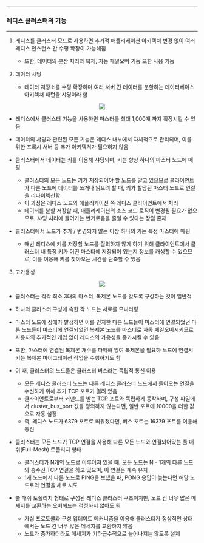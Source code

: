 -----
### 레디스 클러스터의 기능
-----
1. 레디스를 클러스터 모드로 사용하면 추가적 애플리케이션 아키텍쳐 변경 없이 여러 레디스 인스턴스 간 수평 확장이 가능해짐
   - 또한, 데이터의 분산 처리와 복제, 자동 페일오버 기능 또한 사용 가능

2. 데이터 샤딩
   - 데이터 저장소를 수평 확장하며 여러 서버 간 데이터를 분할하는 데이터베이스 아키텍쳐 패턴을 샤딩이라 함
<div align="center">
<img src="https://github.com/user-attachments/assets/1275c35c-c9f0-4dd5-aa64-97890180021a">
</div>

   - 레디스에서 클러스터 기능을 사용하면 마스터를 최대 1,000개 까지 확장시킬 수 있음
   - 데이터의 샤딩과 관련된 모든 기능은 레디스 내부에서 자체적으로 관리되며, 이를 위한 프록시 서버 등 추가 아키텍쳐가 필요하지 않음
   - 클러스터에서 데이터는 키를 이용해 샤딩되며, 키는 항상 하나의 마스터 노드에 매핑
     + 클러스터의 모든 노드는 키가 저장되어야 할 노드를 알고 있으므로 클라이언트가 다른 노드에 데이터를 쓰거나 읽으려 할 때, 키가 할당된 마스터 노드로 연결을 리다이렉션함
     + 이 과정은 레디스 노드와 애플리케이션 쪽 레디스 클라이언트에서 처리
     + 데이터를 분할 저장할 때, 애플리케이션의 소스 코드 로직이 변경될 필요가 없으므로, 샤딩 처리에 들어가는 번거로움을 줄일 수 있다는 장점 존재

   - 클러스터에서 노드가 추가 / 변경되지 않는 이상 하나의 키는 특정 마스터에 매핑
     + 매번 레디스에 키를 저장할 노드를 질의하지 않게 하기 위해 클라이언트에서 클러스터 내 특정 키가 어떤 마스터에 저장되어 있는지 정보를 캐싱할 수 있으므로, 이를 이용해 키를 찾아오는 시간을 단축할 수 있음

3. 고가용성
<div align="center">
<img src="https://github.com/user-attachments/assets/43248579-dd15-4af1-8087-d66c361763ff">
</div>

   - 클러스터는 각각 최소 3대의 마스터, 복제본 노드를 갖도록 구성하는 것이 일반적
   - 하나의 클러스터 구성에 속한 각 노드는 서로를 모니터링
   - 마스터 노드에 장애가 발생하면 이를 인지한 다른 노드들이 마스터에 연결되었던 다른 노드들이 마스터에 연결되었던 복제본 노드를 마스터로 자동 페일오버시키므로 사용자의 추가적인 개입 없이 레디스의 가용성을 증가시킬 수 있음
   - 또한, 마스터에 연결된 복제본 개수를 파악해 잉여 복제본을 필요하 노드에 연결시키는 복제본 마이그레이션 작업을 수행하기도 함
   - 이 때, 클러스터의 노드들은 클러스터 버스라는 독립적 통신 이용
     + 모든 레디스 클러스터 노드는 다른 레디스 클러스터 노드에서 들어오는 연결을 수신하기 위해 추가 TCP 포트가 열려 있음
     + 클라이언트로부터 커맨드를 받는 TCP 포트와 독립하게 동작하며, 구성 파일에서 cluster_bus_port 값을 정의하지 않는다면, 일반 포트에 10000을 더한 값으로 자동 설정
     + 즉, 레디스 노드가 6379 포트로 띄워졌다면, 버스 포트는 16379 포트를 이용해 통신

   - 클러스터는 모든 노드가 TCP 연결을 사용해 다른 모든 노드와 연결되어있는 풀 매쉬(Full-Mesh) 토폴리지 형태
     + 클러스터가 N개의 노드로 이루어져 있을 때, 모든 노드는 N - 1개의 다른 노드와 송수신 TCP 연결을 하고 있으며, 이 연결은 계속 유지
     + 1개 노드에서 다른 노드로 PING을 보냈을 때, PONG 응답이 늦는다면 해당 노드로의 연결을 새로 시도

   - 풀 매쉬 토폴리지 형태로 구성된 레디스 클러스터 구조이지만, 노드 간 너무 많은 메세지를 교환하는 오버헤드는 걱정하지 않아도 됨
     + 가십 프로토콜과 구성 업데이트 메커니즘을 이용해 클러스터가 정상적인 상태에서는 노드 간 너무 많은 메세지를 교환하지 않음
     + 노드가 증가하더라도 메세지가 기하급수적으로 늘어나지는 않도록 설계
     
